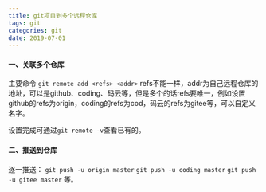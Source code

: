 ```yaml
---
title: git项目到多个远程仓库
tags: git
categories: git
date: 2019-07-01
---
```


#### 一、关联多个仓库

主要命令 `git remote add <refs> <addr>`
refs不能一样，addr为自己远程仓库的地址，可以是github、coding、码云等，但是多个的话refs要唯一，例如设置github的refs为origin，coding的refs为cod，码云的refs为gitee等，可以自定义名字。

设置完成可通过`git remote -v`查看已有的。

#### 二、推送到仓库

逐一推送：
`git push -u origin master`
`git push -u coding master`
`git push -u gitee master`
等。